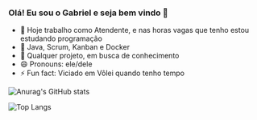 ### Olá! Eu sou o Gabriel e seja bem vindo 👋

- 🔭 Hoje trabalho como Atendente, e nas horas vagas que tenho estou estudando programação
- 🌱 Java, Scrum, Kanban e Docker
- 👯 Qualquer projeto, em busca de conhecimento
- 😄 Pronouns: ele/dele
- ⚡ Fun fact: Viciado em Vôlei quando tenho tempo

![Anurag's GitHub stats](https://github-readme-stats.vercel.app/api?username=Espertty&show_icons=true&theme=onedark)

![Top Langs](https://github-readme-stats.vercel.app/api/top-langs/?username=espertty&layout=compact&theme=onedark)
